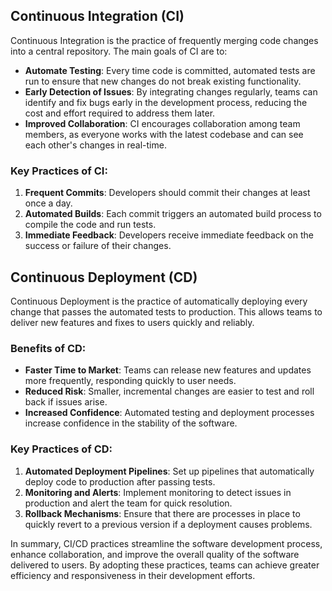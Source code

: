 ## Continuous Integration (CI)

Continuous Integration is the practice of frequently merging code changes into a central repository. The main goals of CI are to:

- **Automate Testing**: Every time code is committed, automated tests are run to ensure that new changes do not break existing functionality.
- **Early Detection of Issues**: By integrating changes regularly, teams can identify and fix bugs early in the development process, reducing the cost and effort required to address them later.
- **Improved Collaboration**: CI encourages collaboration among team members, as everyone works with the latest codebase and can see each other's changes in real-time.

### Key Practices of CI:

1. **Frequent Commits**: Developers should commit their changes at least once a day.
2. **Automated Builds**: Each commit triggers an automated build process to compile the code and run tests.
3. **Immediate Feedback**: Developers receive immediate feedback on the success or failure of their changes.

## Continuous Deployment (CD)

Continuous Deployment is the practice of automatically deploying every change that passes the automated tests to production. This allows teams to deliver new features and fixes to users quickly and reliably.

### Benefits of CD:

- **Faster Time to Market**: Teams can release new features and updates more frequently, responding quickly to user needs.
- **Reduced Risk**: Smaller, incremental changes are easier to test and roll back if issues arise.
- **Increased Confidence**: Automated testing and deployment processes increase confidence in the stability of the software.

### Key Practices of CD:

1. **Automated Deployment Pipelines**: Set up pipelines that automatically deploy code to production after passing tests.
2. **Monitoring and Alerts**: Implement monitoring to detect issues in production and alert the team for quick resolution.
3. **Rollback Mechanisms**: Ensure that there are processes in place to quickly revert to a previous version if a deployment causes problems.

In summary, CI/CD practices streamline the software development process, enhance collaboration, and improve the overall quality of the software delivered to users. By adopting these practices, teams can achieve greater efficiency and responsiveness in their development efforts.